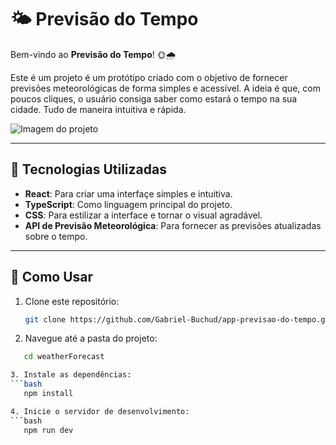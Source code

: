 # 🌤️ Previsão do Tempo

Bem-vindo ao **Previsão do Tempo**! 🌞🌧️

Este é um projeto é um protótipo criado com o objetivo de fornecer previsões meteorológicas de forma simples e acessível. A ideia é que, com poucos cliques, o usuário consiga saber como estará o tempo na sua cidade. Tudo de maneira intuitiva e rápida.

![Imagem do projeto](https://imgur.com/a/skMQjqG.jpg)

---

## 📌 Tecnologias Utilizadas

- **React**: Para criar uma interfaçe simples e intuitiva.
- **TypeScript**: Como linguagem principal do projeto.
- **CSS**: Para estilizar a interface e tornar o visual agradável.
- **API de Previsão Meteorológica**: Para fornecer as previsões atualizadas sobre o tempo.

- ---

## 🚀 Como Usar

1. Clone este repositório:
   ```bash
   git clone https://github.com/Gabriel-Buchud/app-previsao-do-tempo.git

2. Navegue até a pasta do projeto:
 ```bash
    cd weatherForecast

3. Instale as dependências:
 ```bash
    npm install

4. Inicie o servidor de desenvolvimento:
 ```bash
    npm run dev
